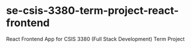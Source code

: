 # se-csis-3380-term-project-react-frontend
React Frontend App for CSIS 3380 (Full Stack Development) Term Project
